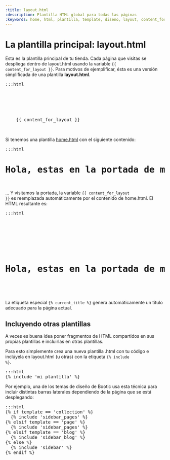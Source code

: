 ```yaml
---
:title: layout.html
:description: Plantilla HTML global para todas las páginas
:keywords: home, html, plantilla, template, diseno, layout, content_for_layout, shop, css, master, favicon, include, stylesheet_tag, javascript_tag, current_title
---
```


# La plantilla principal: layout.html

Esta es la plantilla principal de tu tienda. Cada página que visitas se despliega dentro de layout.html usando la variable <code>{{ content_for_layout }}</code>. Para motivos de ejemplificar, ésta es una versión simplificada de una plantilla **layout.html**.

<pre>:::html
<html>
  <head>
    <title>{% current_title %} - {{ shop.name }}</title>
    <meta name="description" content="{{ shop.description }}">
  </head>
  <body>
    {{ content_for_layout }}
  </body>
</html>
</pre>

Si tenemos una plantilla [home.html](/es/diseno/plantilles/home) con el siguiente contenido:

<pre>:::html
<h1>Hola, estas en la portada de mi sitio!</h1>
</pre>

... Y visitamos la portada, la variable <code>{{ content_for_layout }}</code> es reemplazada autom&aacute;ticamente por el contenido de home.html. El HTML resultante es:

<pre>:::html
  <html>
    <head>
      <title>Descripción de la tienda - Mi tienda</title>
      <meta name="description" content="Descripción de la tienda">
    </head>
    <body>
      <h1>Hola, estas en la portada de mi sitio!</h1>
    </body>
  </html>
</pre>

<div class="note tip">
  La etiqueta especial <code>{% current_title %}</code> genera automáticamente un título adecuado para la página actual.
</div>

## Incluyendo otras plantillas

A veces es buena idea poner fragmentos de HTML compartidos en sus propias plantillas e incluirlas en otras plantillas.

Para esto simplemente crea una nueva plantilla .html con tu código e inclúyela en layout.html (u otras) con la etiqueta <code>{% include %}</code>.

<pre>:::html
{% include 'mi_plantilla' %}
</pre>

Por ejemplo, una de los temas de diseño de Bootic usa esta técnica para incluir distintas barras laterales dependiendo de la página que se está desplegando:

<pre>:::html
{% if template == 'collection' %}
  {% include 'sidebar_pages' %}
{% elsif template == 'page' %}
  {% include 'sidebar_pages' %}
{% elsif template == 'blog' %}
  {% include 'sidebar_blog' %}
{% else %}
  {% include 'sidebar' %}
{% endif %}
</pre>
